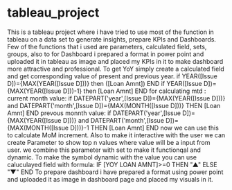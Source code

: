 # tableau_project
This is a tableau project where i have tried  to use most of the function in tableau on a data set to generate insights, prepare KPIs and Dashboards.
Few of the functions that i used are parameters, calculated field, sets, groups, also to for Dashboard i prepared a format in power point and uploaded it in tableau as image 
and placed my KPIs in it to make dashboard more attractive and professional.
To get YoY simply  create a calculated field and get corresponding value of present and previous year.
if YEAR([Issue D])={MAX(YEAR([Issue D]))} then ([Loan Amnt]) END 
if YEAR([Issue D])={MAX(YEAR([Issue D]))-1} then [Loan Amnt] END
for calculating mtd : current month value:  if DATEPART('year',[Issue D])={MAX(YEAR([Issue D]))} and DATEPART('month',[Issue D])={MAX(MONTH([Issue D]))} THEN [Loan Amnt] END
prevous monnth value: if DATEPART('year',[Issue D])={MAX(YEAR([Issue D]))} and DATEPART('month',[Issue D])={MAX(MONTH([Issue D]))}-1 THEN [Loan Amnt] END
now we can use this to calculate MoM increment.
Also to make it interactive with the user we can create Parameter to show top n values where value will be a input from user.
we combine this parameter with set to make it functionqal and dynamic.
To make the symbol  dynamic with the value you can use caluculayed field with formula: IF [YOY LOAN AMNT]>=0 THEN "▲" ELSE "▼" END
To prepare dashboard i have prepared a format using power point and uploaded it as image in dashboard page and placed my visuals in it.
